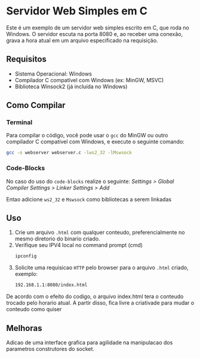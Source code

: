 # Servidor Web Simples em C
Este é um exemplo de um servidor web simples escrito em C, que roda no Windows. O servidor escuta na porta 8080 e, ao receber uma conexão, grava a hora atual em um arquivo especificado na requisição.

## Requisitos
- Sistema Operacional: Windows
- Compilador C compatível com Windows (ex: MinGW, MSVC)
- Biblioteca Winsock2 (já incluída no Windows)

## Como Compilar

### Terminal
Para compilar o código, você pode usar o `gcc` do MinGW ou outro compilador C compatível com Windows, e execute o seguinte comando:

```bash
gcc -o webserver webserver.c -lws2_32 -lMswsock
```

### Code-Blocks

No caso do uso do `code-blocks` realize o seguinte:
*Settings > Global Compiler Settings > Linker Settings > Add*

Entao adicione `ws2_32` e `Mswsock` como bibliotecas a serem linkadas

## Uso

1. Crie um arquivo `.html` com qualquer conteudo, preferencialmente no mesmo diretorio do binario criado.
2. Verifique seu IPV4 local no command prompt (cmd)
    ```bash
    ipconfig
    ```
3. Solicite uma requisicao `HTTP` pelo browser para o arquivo `.html` criado, exemplo:
    ```bash
    192.168.1.1:8080/index.html
    ```
    
De acordo com o efeito do codigo, o arquivo index.html tera o conteudo trocado pelo horario atual. A partir disso, fica livre a criativade para mudar o conteudo como quiser

## Melhoras

Adicao de uma interface grafica para agilidade na manipulacao dos parametros construtores do socket.